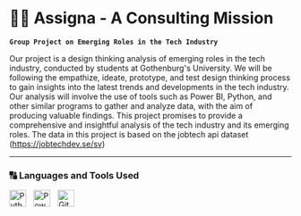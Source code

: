 # 🏄‍♂️ Assigna - A Consulting Mission

**`Group Project on Emerging Roles in the Tech Industry`**

Our project is a design thinking analysis of emerging roles in the tech industry, conducted by students at Gothenburg's University. We will be following the empathize, ideate, prototype, and test design thinking process to gain insights into the latest trends and developments in the tech industry. Our analysis will involve the use of tools such as Power BI, Python, and other similar programs to gather and analyze data, with the aim of producing valuable findings. This project promises to provide a comprehensive and insightful analysis of the tech industry and its emerging roles. The data in this project is based on the jobtech api dataset (https://jobtechdev.se/sv)

---

### 🔠 Languages and Tools Used

<img align="left" alt="Python" width="30px" style="padding-right:10px;" src="https://cdn.jsdelivr.net/gh/devicons/devicon/icons/python/python-original.svg"/>
<img align="left" alt="Power Bi" width="30px" style="padding-right:10px;" src="https://github.com/microsoft/PowerBI-Icons/blob/main/SVG/Power-BI.svg" />
<img align="left" alt="Git" width="30px" style="padding-right:10px;" src="https://cdn.jsdelivr.net/gh/devicons/devicon/icons/git/git-original.svg" />
<br />
